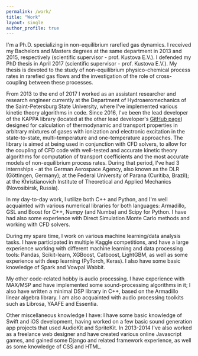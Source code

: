```yaml
---
permalink: /work/
title: "Work"
layout: single
author_profile: true
---
```


I'm a Ph.D. specializing in non-equilibrium rarefied gas dynamics. I received my Bachelors and Masters degrees at the same department in 2013 and 2015, respectively (scientific supervisor - prof. Kustova E.V.). I defended my PhD thesis in April 2017 (scientific supervisor - prof. Kustova E.V.). My thesis is devoted to the study of non-equilibrium physico-chemical process rates in rarefied gas flows and the investigation of the role of cross-coupling between these processes.

From 2013 to the end of 2017 I worked as an assistant researcher and research engineer currently at the Department of Hydroaeromechanics of the Saint-Petersburg State University, where I've implemented various kinetic theory algorithms in code.
Since 2016, I've been the lead developer of the KAPPA library (located at the other lead developer's [GitHub page](https://github.com/lkampoli/kappa)) designed for calculation of thermodynamic and transport properties in arbitrary mixtures of gases with ionization and electronic excitation in the state-to-state, multi-temperature and one-temperature approaches. The library is aimed at being used in conjunction with CFD solvers, to allow for the coupling of CFD code with well-tested and accurate kinetic theory algorithms for computation of transport coefficients and the most accurate models of non-equilibrium process rates.
During that period, I've had 3 internships - at the German Aerospace Agency, also known as the DLR (Göttingen, Germany); at the Federal University of Parana (Curitiba, Brazil); at the Khristianovich Institute of Theoretical and Applied Mechanics (Novosibirsk, Russia).

In my day-to-day work, I utilize both C++ and Python, and I'm well acquainted with various numerical libraries for both languages: Armadillo, GSL and Boost for C++, Numpy (and Numba) and Scipy for Python.
I have had also some experience with Direct Simulation Monte Carlo methods and working with CFD solvers.

During my spare time, I work on various machine learning/data analysis tasks. I have participated in multiple Kaggle competitions, and have a large experience working with different machine learning and data processing tools: Pandas, Scikit-learn, XGBoost, Catboost, LightGBM, as well as some experience with deep learning (PyTorch, Keras). I also have some basic knowledge of Spark and Vowpal Wabbit.

My other code-related hobby is audio processing. I have experience with MAX/MSP and have implemented some sound-processing algorithms in it; I also have written a minimal DSP library in C++, based on the Armadillo linear algebra library. I am also acquainted with audio processing toolkits such as Librosa, YAAFE and Essentia.

Other miscellaneous knowledge I have: I have some basic knowledge of Swift and iOS development, having worked on a few basic sound generation app projects that used AudioKit and SpriteKit. In 2013-2014 I've also worked as a freelance web designer and have created various online Javascript games, and gained some Django and related framework experience, as well as some knowledge of CSS and HTML.
